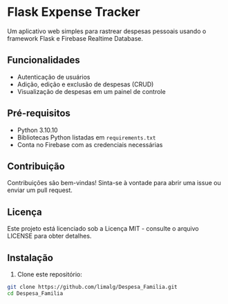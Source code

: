 # Flask Expense Tracker

Um aplicativo web simples para rastrear despesas pessoais usando o framework Flask e Firebase Realtime Database.

## Funcionalidades

- Autenticação de usuários
- Adição, edição e exclusão de despesas (CRUD)
- Visualização de despesas em um painel de controle

## Pré-requisitos

- Python 3.10.10
- Bibliotecas Python listadas em `requirements.txt`
- Conta no Firebase com as credenciais necessárias

## Contribuição
Contribuições são bem-vindas! Sinta-se à vontade para abrir uma issue ou enviar um pull request.

## Licença
Este projeto está licenciado sob a Licença MIT - consulte o arquivo LICENSE para obter detalhes.

## Instalação

1. Clone este repositório:

```bash
git clone https://github.com/limalg/Despesa_Familia.git
cd Despesa_Familia 


